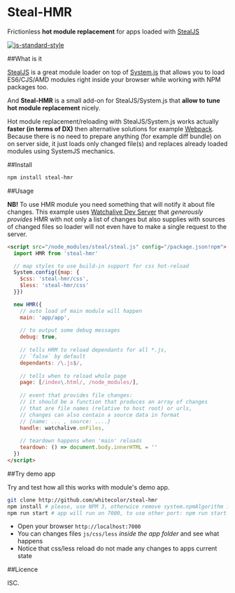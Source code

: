 # Steal-HMR

Frictionless **hot module replacement** for apps loaded with [StealJS](https://github.com/stealjs/steal)

[![js-standard-style](https://img.shields.io/badge/code%20style-standard-brightgreen.svg)](http://standardjs.com/)

##What is it

[StealJS](https://github.com/stealjs/steal) is a great module loader on top of [System.js](https://github.com/systemjs/systemjs)
that allows you to load ES6/CJS/AMD modules right inside your browser while working with NPM packages too.

And **Steal-HMR** is a small add-on for StealJS/System.js that **allow to tune hot module replacement** nicely.

Hot module replacement/reloading with StealJS/System.js works actually **faster (in terms of DX)** 
then alternative solutions  for example [Webpack](https://github.com/webpack/webpack). Because there is no need 
to prepare anything (for example diff bundle) on on server side, it just loads only changed file(s) 
and replaces already loaded modules using SystemJS mechanics.

##Install

```bash
npm install steal-hmr
```

##Usage

**NB!** To use HMR module you need something that will notify it about file changes.
This example uses [Watchalive Dev Server](https://github.com/whitecolor/watchalive)
that *generously provides* HMR with not only a list of changes but also supplies with 
sources of changed files so loader will not even have to make a single request to the server.

```html
<script src="/node_modules/steal/steal.js" config="/package.json!npm">
  import HMR from 'steal-hmr'

  // map styles to use build-in support for css hot-reload
  System.config({map: {
    $css: 'steal-hmr/css',
    $less: 'steal-hmr/css'
  }})

  new HMR({
    // auto load of main module will happen
    main: 'app/app',
    
    // to output some debug messages
    debug: true,
    
    // tells HRM to reload dependants for all *.js, 
    // `false` by default
    dependants: /\.js$/,
        
    // tells when to reload whole page
    page: [/index\.html/, /node_modules/],
    
    // event that provides file changes: 
    // it should be a function that produces an array of changes 
    // that are file names (relative to host root) or urls,  
    // changes can also contain a source data in format 
    // {name: ... , source: ....}
    handle: watchalive.onFiles,
    
    // teardown happens when 'main' reloads
    teardown: () => document.body.innerHTML = ''
  })
</script> 
```

##Try demo app

Try and test how all this works with module's demo app.
```bash
git clone http://github.com/whitecolor/steal-hmr
npm install # please, use NPM 3, otherwice remove system.npmAlgorithm in package.json
npm run start # app will run on 7000, to use other port: npm run start -- --port your_port
```
- Open your browser `http://localhost:7000`
- You can changes files `js/css/less` *inside the app folder* and see what happens
- Notice that css/less reload do not made any changes to apps current state

##Licence

ISC.
